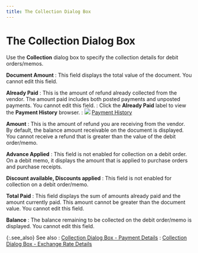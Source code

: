 ```yaml
---
title: The Collection Dialog Box
---
```


# The Collection Dialog Box


Use the **Collection** dialog box  to specify the collection details for debit orders/memos.


**Document Amount**
: This field displays the total value of the document.  You cannot edit this field.


**Already Paid**
: This is the amount of refund already collected from  the vendor. The amount paid includes both posted payments and unposted  payments. You cannot edit this field.
: Click the **Already 
 Paid** label to view the **Payment 
 History** browser.
: ![]({{site.pp_baseurl}}/img/lens.gif) [Payment  History]({{site.pp_baseurl}}/purc-proc/pos/po-processes/payments/payment-history/payment_history_pur.html)


**Amount**
: This is the amount of refund you are receiving from  the vendor. By default, the balance amount receivable on the document  is displayed. You cannot receive a refund that is greater than the value  of the debit order/memo.


**Advance Applied**
: This field is not enabled for collection on a debit  order. On a debit memo, it displays the amount that is applied to purchase  orders and purchase receipts.


**Discount available, Discounts applied**
: This field is not enabled for collection on a debit  order/memo.


**Total Paid**
: This field displays the sum of amounts already paid  and the amount currently paid. This amount cannot be greater than the  document value. You cannot edit this field.


**Balance**
: The balance remaining to be collected on the debit  order/memo is displayed. You cannot edit this field.


{:.see_also}
See also
: [Collection  Dialog Box - Payment Details]({{site.pp_baseurl}}/misc/collection_dialog_box_payment_details.html)
: [Collection  Dialog Box - Exchange Rate Details]({{site.pp_baseurl}}/misc/collection_dialog_box_exchange_rate_details.html)
